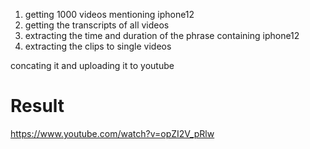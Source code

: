 1. getting 1000 videos mentioning iphone12
2. getting the transcripts of all videos
3. extracting the time and duration of the phrase containing iphone12
4. extracting the clips to single videos

concating it and uploading it to youtube 

# Result

https://www.youtube.com/watch?v=opZI2V_pRlw
